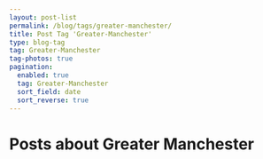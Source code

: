 ```yaml
---
layout: post-list
permalink: /blog/tags/greater-manchester/
title: Post Tag 'Greater-Manchester'
type: blog-tag
tag: Greater-Manchester
tag-photos: true
pagination: 
  enabled: true
  tag: Greater-Manchester
  sort_field: date
  sort_reverse: true  
---
```

# Posts about Greater Manchester

